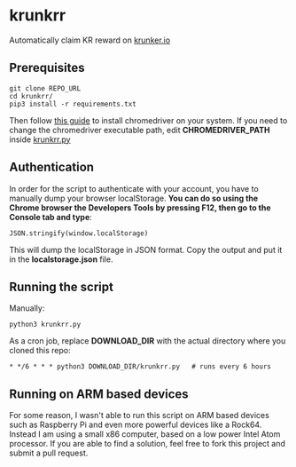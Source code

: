 # krunkrr

Automatically claim KR reward on [krunker.io](https://krunker.io)

## Prerequisites
```
git clone REPO_URL
cd krunkrr/
pip3 install -r requirements.txt
```
Then follow [this guide](https://stackoverflow.com/questions/42478591/python-selenium-chrome-webdriver?answertab=active#tab-top) to install chromedriver on your system. If you need to change the chromedriver executable path, edit **CHROMEDRIVER_PATH** inside [krunkrr.py](krunkrr.py)


## Authentication

In order for the script to authenticate with your account, you have to manually dump your browser localStorage. **You can do so using the Chrome browser the Developers Tools by pressing F12, then go to the Console tab and type**:

```
JSON.stringify(window.localStorage)
``` 

This will dump the localStorage in JSON format. Copy the output and put it in the **localstorage.json** file.


## Running the script
Manually:
```
python3 krunkrr.py
```

As a cron job, replace **DOWNLOAD_DIR** with the actual directory where you cloned this repo:
```
* */6 * * * python3 DOWNLOAD_DIR/krunkrr.py   # runs every 6 hours
```

## Running on ARM based devices
For some reason, I wasn't able to run this script on ARM based devices such as Raspberry Pi and even more powerful devices like a Rock64. Instead I am using a small x86 computer, based on a low power Intel Atom processor. If you are able to find a solution, feel free to fork this project and submit a pull request.